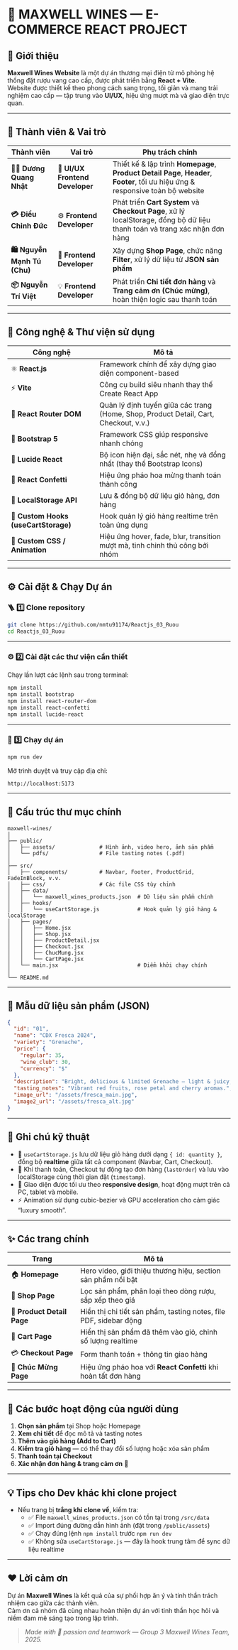 # 🍷 MAXWELL WINES — E-COMMERCE REACT PROJECT

## 🧭 Giới thiệu

**Maxwell Wines Website** là một dự án thương mại điện tử mô phỏng hệ thống đặt rượu vang cao cấp, được phát triển bằng **React + Vite**.  
Website được thiết kế theo phong cách sang trọng, tối giản và mang trải nghiệm cao cấp — tập trung vào **UI/UX**, hiệu ứng mượt mà và giao diện trực quan.

---

## 👥 Thành viên & Vai trò

| Thành viên | Vai trò | Phụ trách chính |
|-------------|----------|-----------------|
| **🧑‍💻 Dương Quang Nhật** | 🧠 **UI/UX Frontend Developer** | Thiết kế & lập trình **Homepage**, **Product Detail Page**, **Header**, **Footer**, tối   ưu hiệu ứng & responsive toàn bộ website |
| **💳 Điều Chỉnh Đức** | ⚙️ **Frontend Developer** | Phát triển **Cart System** và **Checkout Page**, xử lý localStorage, đồng bộ dữ liệu thanh toán và trang xác nhận đơn hàng |
| **🛍️ Nguyễn Mạnh Tú (Chu)** | 🧩 **Frontend Developer** | Xây dựng **Shop Page**, chức năng **Filter**, xử lý dữ liệu từ **JSON sản phẩm** |
| **📦 Nguyễn Trí Việt** | 💡 **Frontend Developer** | Phát triển **Chi tiết đơn hàng** và **Trang cảm ơn (Chúc mừng)**, hoàn thiện logic sau thanh toán |

---

## 🧩 Công nghệ & Thư viện sử dụng

| Công nghệ | Mô tả |
|------------|--------|
| ⚛️ **React.js** | Framework chính để xây dựng giao diện component-based |
| ⚡ **Vite** | Công cụ build siêu nhanh thay thế Create React App |
| 🧭 **React Router DOM** | Quản lý định tuyến giữa các trang (Home, Shop, Product Detail, Cart, Checkout, v.v.) |
| 🎨 **Bootstrap 5** | Framework CSS giúp responsive nhanh chóng |
| 🧿 **Lucide React** | Bộ icon hiện đại, sắc nét, nhẹ và đồng nhất (thay thế Bootstrap Icons) |
| 🎉 **React Confetti** | Hiệu ứng pháo hoa mừng thanh toán thành công |
| 💾 **LocalStorage API** | Lưu & đồng bộ dữ liệu giỏ hàng, đơn hàng |
| 🧠 **Custom Hooks (useCartStorage)** | Hook quản lý giỏ hàng realtime trên toàn ứng dụng |
| 💅 **Custom CSS / Animation** | Hiệu ứng hover, fade, blur, transition mượt mà, tinh chỉnh thủ công bởi nhóm |

---

## ⚙️ Cài đặt & Chạy Dự án

### 🪜 1️⃣ Clone repository
```bash
git clone https://github.com/nmtu91174/Reactjs_03_Ruou
cd Reactjs_03_Ruou
```

---

### ⚙️ 2️⃣ Cài đặt các thư viện cần thiết
Chạy lần lượt các lệnh sau trong terminal:

```bash
npm install
npm install bootstrap
npm install react-router-dom
npm install react-confetti
npm install lucide-react
```

---

### 🚀 3️⃣ Chạy dự án
```bash
npm run dev
```

Mở trình duyệt và truy cập địa chỉ:
```
http://localhost:5173
```

---

## 📁 Cấu trúc thư mục chính

```
maxwell-wines/
│
├── public/
│   ├── assets/              # Hình ảnh, video hero, ảnh sản phẩm
│   └── pdfs/                # File tasting notes (.pdf)
│
├── src/
│   ├── components/          # Navbar, Footer, ProductGrid, FadeInBlock, v.v.
│   ├── css/                 # Các file CSS tùy chỉnh
│   ├── data/
│   │   └── maxwell_wines_products.json  # Dữ liệu sản phẩm chính
│   ├── hooks/
│   │   └── useCartStorage.js            # Hook quản lý giỏ hàng & localStorage
│   ├── pages/
│   │   ├── Home.jsx
│   │   ├── Shop.jsx
│   │   ├── ProductDetail.jsx
│   │   ├── Checkout.jsx
│   │   ├── ChucMung.jsx
│   │   └── CartPage.jsx
│   └── main.jsx                         # Điểm khởi chạy chính
│
└── README.md
```

---

## 🧾 Mẫu dữ liệu sản phẩm (JSON)

```json
{
  "id": "01",
  "name": "CDX Fresca 2024",
  "variety": "Grenache",
  "price": {
    "regular": 35,
    "wine_club": 30,
    "currency": "$"
  },
  "description": "Bright, delicious & limited Grenache — light & juicy, early-drinking style.",
  "tasting_notes": "Vibrant red fruits, rose petal and cherry aromas.",
  "image_url": "/assets/fresca_main.jpg",
  "image2_url": "/assets/fresca_alt.jpg"
}
```

---

## 🧠 Ghi chú kỹ thuật

- 🧩 `useCartStorage.js` lưu dữ liệu giỏ hàng dưới dạng `{ id: quantity }`, đồng bộ **realtime** giữa tất cả component (Navbar, Cart, Checkout).  
- 💾 Khi thanh toán, Checkout tự động tạo đơn hàng (`lastOrder`) và lưu vào localStorage cùng thời gian đặt (`timestamp`).  
- 🎨 Giao diện được tối ưu theo **responsive design**, hoạt động mượt trên cả PC, tablet và mobile.  
- ⚡ Animation sử dụng cubic-bezier và GPU acceleration cho cảm giác “luxury smooth”.  

---

## ✨ Các trang chính

| Trang | Mô tả |
|--------|--------|
| 🏠 **Homepage** | Hero video, giới thiệu thương hiệu, section sản phẩm nổi bật |
| 🍇 **Shop Page** | Lọc sản phẩm, phân loại theo dòng rượu, sắp xếp theo giá |
| 🍷 **Product Detail Page** | Hiển thị chi tiết sản phẩm, tasting notes, file PDF, sidebar động |
| 🛒 **Cart Page** | Hiển thị sản phẩm đã thêm vào giỏ, chỉnh số lượng realtime |
| 💳 **Checkout Page** | Form thanh toán + thông tin giao hàng |
| 🎉 **Chúc Mừng Page** | Hiệu ứng pháo hoa với **React Confetti** khi hoàn tất đơn hàng |

---

## 🧭 Các bước hoạt động của người dùng

1. **Chọn sản phẩm** tại Shop hoặc Homepage  
2. **Xem chi tiết** để đọc mô tả và tasting notes  
3. **Thêm vào giỏ hàng (Add to Cart)**  
4. **Kiểm tra giỏ hàng** — có thể thay đổi số lượng hoặc xóa sản phẩm  
5. **Thanh toán tại Checkout**  
6. **Xác nhận đơn hàng & trang cảm ơn** 🎊  

---

## 💡 Tips cho Dev khác khi clone project

- Nếu trang bị **trắng khi clone về**, kiểm tra:
  - ✅ File `maxwell_wines_products.json` có tồn tại trong `/src/data`
  - ✅ Import đúng đường dẫn hình ảnh (đặt trong `/public/assets`)
  - ✅ Chạy đúng lệnh `npm install` trước `npm run dev`
  - ✅ Không sửa `useCartStorage.js` — đây là hook trung tâm để sync dữ liệu realtime

---

## ❤️ Lời cảm ơn

Dự án **Maxwell Wines** là kết quả của sự phối hợp ăn ý và tinh thần trách nhiệm cao giữa các thành viên.  
Cảm ơn cả nhóm đã cùng nhau hoàn thiện dự án với tinh thần học hỏi và niềm đam mê sáng tạo trong lập trình.

> *Made with 🍷 passion and teamwork — Group 3 Maxwell Wines Team, 2025.*

